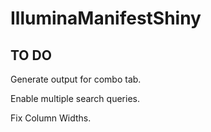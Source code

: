 # IlluminaManifestShiny
## TO DO

Generate output for combo tab.

Enable multiple search queries.

Fix Column Widths.

